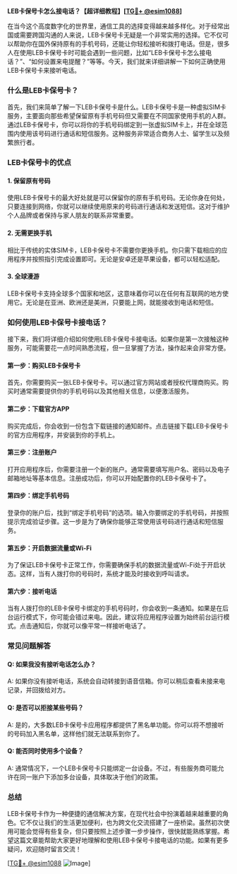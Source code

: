 **LEB卡保号卡怎么接电话？【超详细教程】[[TG💪+ @esim1088](https://t.me/s/esim1088)]**

在当今这个高度数字化的世界里，通信工具的选择变得越来越多样化。对于经常出国或需要跨国沟通的人来说，LEB卡保号卡无疑是一个非常实用的选择。它不仅可以帮助你在国外保持原有的手机号码，还能让你轻松接听和拨打电话。但是，很多人在使用LEB卡保号卡时可能会遇到一些问题，比如“LEB卡保号卡怎么接电话？”、“如何设置来电提醒？”等等。今天，我们就来详细讲解一下如何正确使用LEB卡保号卡来接听电话。

### 什么是LEB卡保号卡？

首先，我们来简单了解一下LEB卡保号卡是什么。LEB卡保号卡是一种虚拟SIM卡服务，主要面向那些希望保留原有手机号码但又需要在不同国家使用手机的人群。通过LEB卡保号卡，你可以将你的手机号码绑定到一张虚拟SIM卡上，并在全球范围内使用该号码进行通话和短信服务。这种服务非常适合商务人士、留学生以及频繁旅行者。

### LEB卡保号卡的优点

#### 1. **保留原有号码**
   使用LEB卡保号卡的最大好处就是可以保留你的原有手机号码。无论你身在何处，只要连接到网络，你就可以继续使用原来的号码进行通话和发送短信。这对于维护个人品牌或者保持与家人朋友的联系非常重要。

#### 2. **无需更换手机**
   相比于传统的实体SIM卡，LEB卡保号卡不需要你更换手机。你只需下载相应的应用程序并按照指引完成设置即可。无论是安卓还是苹果设备，都可以轻松适配。

#### 3. **全球漫游**
   LEB卡保号卡支持全球多个国家和地区，这意味着你可以在任何有互联网的地方使用它。无论是在亚洲、欧洲还是美洲，只要能上网，就能接收到电话和短信。

### 如何使用LEB卡保号卡接电话？

接下来，我们将详细介绍如何使用LEB卡保号卡接电话。如果你是第一次接触这种服务，可能需要花一点时间熟悉流程，但一旦掌握了方法，操作起来会非常方便。

#### 第一步：购买LEB卡保号卡
首先，你需要购买一张LEB卡保号卡。可以通过官方网站或者授权代理商购买。购买时通常需要提供你的手机号码以及其他相关信息，以便激活服务。

#### 第二步：下载官方APP
购买完成后，你会收到一份包含下载链接的通知邮件。点击链接下载LEB卡保号卡的官方应用程序，并安装到你的手机上。

#### 第三步：注册账户
打开应用程序后，你需要注册一个新的账户。通常需要填写用户名、密码以及电子邮箱地址等基本信息。注册成功后，你可以开始配置你的LEB卡保号卡了。

#### 第四步：绑定手机号码
登录你的账户后，找到“绑定手机号码”的选项。输入你要绑定的手机号码，并按照提示完成验证步骤。这一步是为了确保你能够正常使用该号码进行通话和短信服务。

#### 第五步：开启数据流量或Wi-Fi
为了保证LEB卡保号卡正常工作，你需要确保手机的数据流量或Wi-Fi处于开启状态。这样，当有人拨打你的号码时，系统才能及时接收到呼叫请求。

#### 第六步：接听电话
当有人拨打你的LEB卡保号卡绑定的手机号码时，你会收到一条通知。如果是在后台运行模式下，你可能会错过来电。因此，建议将应用程序设置为始终前台运行模式。点击通知后，你就可以像平常一样接听电话了。

### 常见问题解答

#### Q: 如果我没有接听电话怎么办？
A: 如果你没有接听电话，系统会自动转接到语音信箱。你可以稍后查看未接来电记录，并回拨给对方。

#### Q: 是否可以拒接某些号码？
A: 是的，大多数LEB卡保号卡应用程序都提供了黑名单功能。你可以将不想接听的号码加入黑名单，这样他们就无法联系到你了。

#### Q: 能否同时使用多个设备？
A: 通常情况下，一个LEB卡保号卡只能绑定一台设备。不过，有些服务商可能允许在同一账户下添加多台设备，具体取决于他们的政策。

### 总结

LEB卡保号卡作为一种便捷的通信解决方案，在现代社会中扮演着越来越重要的角色。它不仅让我们的生活更加便利，也为跨文化交流搭建了一座桥梁。虽然初次使用可能会觉得有些复杂，但只要按照上述步骤一步步操作，很快就能熟练掌握。希望这篇文章能帮助大家更好地理解和使用LEB卡保号卡接电话的功能。如果有更多疑问，欢迎随时留言交流！

[[TG💪+ @esim1088](https://t.me/s/esim1088) ![Image](https://i.postimg.cc/4NQfJmqS/Snipaste-2025-05-13-00-14-12.png)]